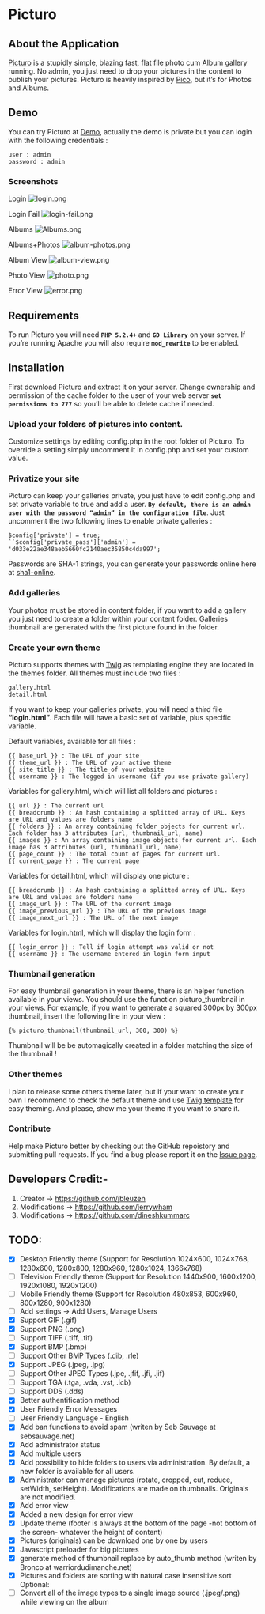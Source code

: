 Picturo
=======

## About the Application
[Picturo](https://github.com/dineshkummarc/Picturo) is a stupidly simple, blazing fast, flat file photo cum Album gallery running. No admin, you just need to drop your pictures in the content to publish your pictures. Picturo is heavily inspired by [Pico](https://github.com/gilbitron/Pico), but it’s for Photos and Albums.

## Demo
You can try Picturo at [Demo](http://picturomobile.infinityfreeapp.com/), actually the demo is private but you can login with the following credentials : <br/>
~~~
user : admin
password : admin
~~~

### Screenshots
Login
![login.png](https://github.com/dineshkummarc/picturo/blob/master/screenshots/login.png)

Login Fail
![login-fail.png](https://github.com/dineshkummarc/picturo/blob/master/screenshots/login-fail.png)

Albums
![Albums.png](https://github.com/dineshkummarc/picturo/blob/master/screenshots/Albums.png)

Albums+Photos
![album-photos.png](https://github.com/dineshkummarc/picturo/blob/master/screenshots/album-photos.png)

Album View
![album-view.png](https://github.com/dineshkummarc/picturo/blob/master/screenshots/album-view.png)

Photo View
![photo.png](https://github.com/dineshkummarc/picturo/blob/master/screenshots/photo.png)

Error View
![error.png](https://github.com/dineshkummarc/picturo/blob/master/screenshots/error.png)

## Requirements
To run Picturo you will need <b>``PHP 5.2.4+``</b> and <b>``GD Library``</b> on your server. If you’re running Apache you will also require <b>``mod_rewrite``</b> to be enabled.

## Installation
First download Picturo and extract it on your server. Change ownership and permission of the cache folder to the user of your web server <b>``set permissions to 777``</b> so you’ll be able to delete cache if needed.

### Upload your folders of pictures into content.
Customize settings by editing config.php in the root folder of Picturo. To override a setting simply uncomment it in config.php and set your custom value.

### Privatize your site
Picturo can keep your galleries private, you just have to edit config.php and set private variable to true and add a user. <b>``By default, there is an admin user with the password “admin” in the configuration file``</b>. Just uncomment the two following lines to enable private galleries : <br/>
~~~
$config['private'] = true;
``$config['private_pass']['admin'] = 'd033e22ae348aeb5660fc2140aec35850c4da997';
~~~
Passwords are SHA-1 strings, you can generate your passwords online here at [sha1-online](http://www.sha1-online.com/).

### Add galleries
Your photos must be stored in content folder, if you want to add a gallery you just need to create a folder within your content folder. Galleries thumbnail are generated with the first picture found in the folder.

### Create your own theme
Picturo supports themes with [Twig](https://twig.symfony.com/) as templating engine they are located in the themes folder. All themes must include two files : <br/>
~~~
gallery.html
detail.html
~~~
If you want to keep your galleries private, you will need a third file <b>“login.html”</b>. Each file will have a basic set of variable, plus specific variable.

Default variables, available for all files : <br/>
~~~
{{ base_url }} : The URL of your site
{{ theme_url }} : The URL of your active theme
{{ site_title }} : The title of your website
{{ username }} : The logged in username (if you use private gallery)
~~~

Variables for gallery.html, which will list all folders and pictures : <br/>
~~~
{{ url }} : The current url
{{ breadcrumb }} : An hash containing a splitted array of URL. Keys are URL and values are folders name
{{ folders }} : An array containing folder objects for current url. Each folder has 3 attributes (url, thumbnail_url, name)
{{ images }} : An array containing image objects for current url. Each image has 3 attributes (url, thumbnail_url, name)
{{ page_count }} : The total count of pages for current url.
{{ current_page }} : The current page
~~~

Variables for detail.html, which will display one picture : <br/>
~~~
{{ breadcrumb }} : An hash containing a splitted array of URL. Keys are URL and values are folders name
{{ image_url }} : The URL of the current image
{{ image_previous_url }} : The URL of the previous image
{{ image_next_url }} : The URL of the next image
~~~

Variables for login.html, which will display the login form : <br/>
~~~
{{ login_error }} : Tell if login attempt was valid or not
{{ username }} : The username entered in login form input
~~~

### Thumbnail generation
For easy thumbnail generation in your theme, there is an helper function available in your views. You should use the function picturo_thumbnail in your views. For example, if you want to generate a squared 300px by 300px thumbnail, insert the following line in your view : <br/>
~~~
{% picturo_thumbnail(thumbnail_url, 300, 300) %}
~~~
Thumbnail will be be automagically created in a folder matching the size of the thumbnail !

### Other themes
I plan to release some others theme later, but if your want to create your own I recommend to check the default theme and use [Twig template](https://twig.symfony.com/doc/3.x/templates.html#template-inheritance) for easy theming. And please, show me your theme if you want to share it.

### Contribute
Help make Picturo better by checking out the GitHub repoistory and submitting pull requests. If you find a bug please report it on the [Issue page](https://github.com/dineshkummarc/Picturo/issues).

## Developers Credit:-
1. Creator -> https://github.com/jbleuzen
2. Modifications -> https://github.com/jerrywham
3. Modifications -> https://github.com/dineshkummarc

## TODO:
 - [x] Desktop Friendly theme (Support for Resolution 1024×600, 1024×768, 1280x600, 1280x800, 1280x960, 1280x1024, 1366x768)
 - [ ] Television Friendly theme (Support for Resolution 1440x900, 1600x1200, 1920x1080, 1920x1200)
 - [ ] Mobile Friendly theme (Support for Resolution 480x853, 600x960, 800x1280, 900x1280)
 - [ ] Add settings -> Add Users, Manage Users
 - [x] Support GIF (.gif)
 - [x] Support PNG (.png)
 - [ ] Support TIFF (.tiff, .tif)
 - [x] Support BMP (.bmp)
 - [ ] Support Other BMP Types (.dib, .rle)
 - [x] Support JPEG (.jpeg, .jpg)
 - [ ] Support Other JPEG Types (.jpe, .jfif, .jfi, .jif)
 - [ ] Support TGA (.tga, .vda, .vst, .icb)
 - [ ] Support DDS (.dds)
 - [x] Better authentification method
 - [x] User Friendly Error Messages
 - [ ] User Friendly Language - English
 - [x] Add ban functions to avoid spam (writen by Seb Sauvage at sebsauvage.net)
 - [x] Add administrator status
 - [x] Add multiple users
 - [x] Add possibility to hide folders to users via administration. By default, a new folder is available for all users.
 - [x] Administrator can manage pictures (rotate, cropped, cut, reduce, setWidth, setHeight). Modifications are made on thumbnails. Originals are not modified.
 - [x] Add error view
 - [x] Added a new design for error view
 - [x] Update theme (footer is always at the bottom of the page -not bottom of the screen- whatever the height of content)
 - [x] Pictures (originals) can be download one by one by users
 - [x] Javascript preloader for big pictures
 - [x] generate method of thumbnail replace by auto_thumb method (writen by Bronco at warriordudimanche.net)
 - [x] Pictures and folders are sorting with natural case insensitive sort
Optional: 
 - [ ] Convert all of the image types to a single image source (.jpeg/.png) while viewing on the album